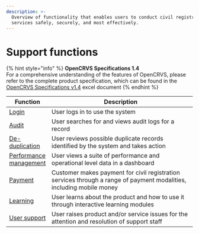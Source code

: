 ```yaml
---
description: >-
  Overview of functionality that enables users to conduct civil registration
  services safely, securely, and most effectively.
---
```


# Support functions

{% hint style="info" %}
**OpenCRVS Specifications 1.4**\
For a comprehensive understanding of the features of OpenCRVS, please refer to the complete product specification, which can be found in the [OpenCRVS Specifications v1.4](https://docs.google.com/spreadsheets/d/1Jf31WkNMqlfQOYpjpfG73M5utVGrx4zqA5eiODaftNI/edit?usp=sharing) excel document
{% endhint %}

<table><thead><tr><th>Function</th><th width="423.6666666666667">Description</th></tr></thead><tbody><tr><td><a href="10.-login.md">Login</a></td><td>User logs in to use the system</td></tr><tr><td><a href="11.-audit.md">Audit</a></td><td>User searches for and views audit logs for a record</td></tr><tr><td><a href="12.-deduplication.md">De-duplication</a></td><td>User reviews possible duplicate records identified by the system and takes action</td></tr><tr><td><a href="13.-performance-management.md">Performance management</a></td><td>User views a suite of performance and operational level data in a dashboard</td></tr><tr><td><a href="14.-payment.md">Payment</a></td><td>Customer makes payment for civil registration services through a range of payment modalities, including mobile money</td></tr><tr><td><a href="15.-learning.md">Learning</a></td><td>User learns about the product and how to use it through interactive learning modules</td></tr><tr><td><a href="16.-user-support.md">User support</a></td><td>User raises product and/or service issues for the attention and resolution of support staff</td></tr></tbody></table>
